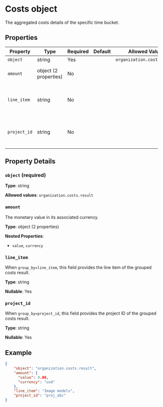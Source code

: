 # Costs object

The aggregated costs details of the specific time bucket.

## Properties

| Property | Type | Required | Default | Allowed Values | Description |
| -------- | ---- | -------- | ------- | -------------- | ----------- |
| `object` | string | Yes |  | `organization.costs.result` |  |
| `amount` | object (2 properties) | No |  |  | The monetary value in its associated currency. |
| `line_item` | string | No |  |  | When `group_by=line_item`, this field provides the line item of the grouped costs result. |
| `project_id` | string | No |  |  | When `group_by=project_id`, this field provides the project ID of the grouped costs result. |

## Property Details

### `object` (required)

**Type**: string

**Allowed values**: `organization.costs.result`

### `amount`

The monetary value in its associated currency.

**Type**: object (2 properties)

**Nested Properties**:

* `value`, `currency`

### `line_item`

When `group_by=line_item`, this field provides the line item of the grouped costs result.

**Type**: string

**Nullable**: Yes

### `project_id`

When `group_by=project_id`, this field provides the project ID of the grouped costs result.

**Type**: string

**Nullable**: Yes

## Example

```json
{
    "object": "organization.costs.result",
    "amount": {
      "value": 0.06,
      "currency": "usd"
    },
    "line_item": "Image models",
    "project_id": "proj_abc"
}

```

